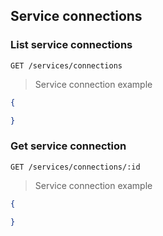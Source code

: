 ## Service connections

<!-------------------- LIST ORGANIZATIONS -------------------->
### List service connections

`GET /services/connections`

> Service connection example

```json
{

}
```

<!-------------------- GET ORGANIZATION -------------------->

### Get service connection

`GET /services/connections/:id`

> Service connection example

```json
{

}
```
